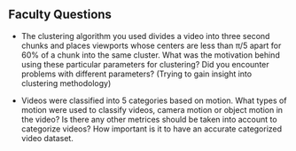 ## Faculty Questions

- The clustering algorithm you used divides a video into three second chunks and places viewports whose centers are less than π/5 apart for 60% of a chunk into the same cluster. What was the motivation behind using these particular parameters for clustering? Did you encounter problems with different parameters? (Trying to gain insight into clustering methodology)

- Videos were classified into 5 categories based on motion. What types of motion were used to classify videos, camera motion or object motion in the video? Is there any other metrices should be taken into account to categorize videos? How important is it to have an accurate categorized video dataset.



